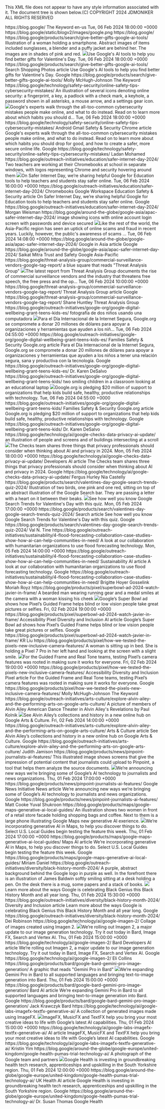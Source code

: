 This XML file does not appear to have any  style information associated with it. The document tree is shown below.(C) COPYRIGHT 2024 JDMONIKER ALL 
RIGHTS RESERVED
<rss xmlns:atom="http://www.w3.org/2005/Atom" xmlns:content="http://purl.org/rss/1.0/modules/content/" xmlns:dc="http://purl.org/dc/elements/1.1/" xmlns:media="http://search.yahoo.com/mrss/" version="2.0">
<channel>
<title>The Keyword</title>
<link>https://blog.google/</link>
<description>The Keyword</description>
<atom:link href="https://blog.google/rss/" rel="self"/>
<language>en-us</language>
<lastBuildDate>Tue, 06 Feb 2024 18:00:00 +0000</lastBuildDate>
<image>
<url>https://blog.google/static/blogv2/images/google.png</url>
<title>The Keyword</title>
<link>https://blog.google/</link>
</image>
<item>
<title>6 AI tools to help you give better gifts</title>
<link>https://blog.google/products/search/give-better-gifts-google-ai-tools/</link>
<media:content height="540" medium="image" url="https://storage.googleapis.com/gweb-uniblog-publish-prod/images/EMEA-AI-Valentines-Gifting-01.max-600x600.format-webp.webp" width="540"/>
<media:description>Illustration of a woman holding a smartphone. Abstract images of items included sunglasses, a blender and a puffy jacket are behind her. The images are in shades of pink and red.</media:description>
<description><img src="https://storage.googleapis.com/gweb-uniblog-publish-prod/images/EMEA-AI-Valentines-Gifting-01.max-600x600.format-webp.webp">Use Google's AI tools to help you find better gifts for Valentine's Day.</description>
<pubDate>Tue, 06 Feb 2024 18:00:00 +0000</pubDate>
<guid>https://blog.google/products/search/give-better-gifts-google-ai-tools/</guid>
<category>Search</category>
<category>Shopping</category>
<category>Photos</category>
<og xmlns:og="http://ogp.me/ns#">
<type>article</type>
<title>6 AI tools to help you give better gifts</title>
<description>Use Google's AI tools to help you find better gifts for Valentine's Day.</description>
<site_name>Google</site_name>
<url>https://blog.google/products/search/give-better-gifts-google-ai-tools/</url>
</og>
<author xmlns:author="http://www.w3.org/2005/Atom">
<name>Molly McHugh-Johnson</name>
<title>Contributor</title>
<department>The Keyword</department>
<company/>
</author>
</item>
<item>
<title>6 cybersecurity mistakes people make — and what to do instead</title>
<link>https://blog.google/technology/safety-security/online-safety-tips-cybersecurity-mistakes/</link>
<media:content height="540" medium="image" url="https://storage.googleapis.com/gweb-uniblog-publish-prod/images/CybersecurityMistakes_Hero-1.max-600x600.format-webp.webp" width="540"/>
<media:description>An illustration of several icons denoting online security: a fingerprint, a key, a padlock with a check mark, a keyhole, a password shown in all asterisks, a mouse arrow, and a settings gear icon.</media:description>
<description><img src="https://storage.googleapis.com/gweb-uniblog-publish-prod/images/CybersecurityMistakes_Hero-1.max-600x600.format-webp.webp">Google's experts walk through the all-too-common cybersecurity mistakes people make online, and what to do instead. Read on to learn more about which habits you should d…</description>
<pubDate>Tue, 06 Feb 2024 18:00:00 +0000</pubDate>
<guid>https://blog.google/technology/safety-security/online-safety-tips-cybersecurity-mistakes/</guid>
<category>Android</category>
<category>Gmail</category>
<category>Safety & Security</category>
<category>Chrome</category>
<og xmlns:og="http://ogp.me/ns#">
<type>article</type>
<title>6 cybersecurity mistakes people make — and what to do instead</title>
<description>Google's experts walk through the all-too-common cybersecurity mistakes people make online, and what to do instead. Read on to learn more about which habits you should drop for good, and how to create a safer, more secure online life.</description>
<site_name>Google</site_name>
<url>https://blog.google/technology/safety-security/online-safety-tips-cybersecurity-mistakes/</url>
</og>
<author xmlns:author="http://www.w3.org/2005/Atom">
<name>Ladan Mohamed</name>
<title/>
<department/>
<company/>
</author>
</item>
<item>
<title>5 ways Google for Education helps teachers and students stay safer online</title>
<link>https://blog.google/outreach-initiatives/education/safer-internet-day-2024/</link>
<media:content height="540" medium="image" url="https://storage.googleapis.com/gweb-uniblog-publish-prod/images/021-SEC-EDU___Safer_internet_da.max-600x600.format-webp.webp" width="540"/>
<media:description>Two teachers are working at their Chromebooks at school in separate windows, with logos representing Chrome and security hovering around them</media:description>
<description><img src="https://storage.googleapis.com/gweb-uniblog-publish-prod/images/021-SEC-EDU___Safer_internet_da.max-600x600.format-webp.webp">On Safer Internet Day, we’re sharing helpful Google for Education tools to help teachers and students stay safer online.</description>
<pubDate>Tue, 06 Feb 2024 16:00:00 +0000</pubDate>
<guid>https://blog.google/outreach-initiatives/education/safer-internet-day-2024/</guid>
<category>Chromebooks</category>
<category>Google Workspace</category>
<category>Education</category>
<category>Safety & Security</category>
<og xmlns:og="http://ogp.me/ns#">
<type>article</type>
<title>5 ways Google for Education helps teachers and students stay safer online</title>
<description>On Safer Internet Day, we’re sharing helpful Google for Education tools to help teachers and students stay safer online.</description>
<site_name>Google</site_name>
<url>https://blog.google/outreach-initiatives/education/safer-internet-day-2024/</url>
</og>
<author xmlns:author="http://www.w3.org/2005/Atom">
<name>Morgan Weisman</name>
<title>Google for Education team</title>
<department/>
<company/>
</author>
</item>
<item>
<title>A collaborative effort to create a safer internet for Asia-Pacific</title>
<link>https://blog.google/around-the-globe/google-asia/apac-safer-internet-day-2024/</link>
<media:content height="540" medium="image" url="https://storage.googleapis.com/gweb-uniblog-publish-prod/images/Option_1_-_Blog_Header_-_Croppe.max-600x600.format-webp_epykbw1.webp" width="540"/>
<media:description>image showing icons with online account login screen with passwords and device secured</media:description>
<description><img src="https://storage.googleapis.com/gweb-uniblog-publish-prod/images/Option_1_-_Blog_Header_-_Croppe.max-600x600.format-webp_epykbw1.webp">Like the rest of the world, the Asia-Pacific region has seen an uptick of online scams and fraud in recent years. Luckily, however, the public&#x27;s awareness of scams …</description>
<pubDate>Tue, 06 Feb 2024 14:08:00 +0000</pubDate>
<guid>https://blog.google/around-the-globe/google-asia/apac-safer-internet-day-2024/</guid>
<category>Google in Asia</category>
<og xmlns:og="http://ogp.me/ns#">
<type>article</type>
<title>A collaborative effort to create a safer internet for Asia-Pacific</title>
<description/>
<site_name>Google</site_name>
<url>https://blog.google/around-the-globe/google-asia/apac-safer-internet-day-2024/</url>
</og>
<author xmlns:author="http://www.w3.org/2005/Atom">
<name>Saikat Mitra</name>
<title>Vice President and Head</title>
<department>Trust and Safety</department>
<company>Google Asia-Pacific</company>
</author>
</item>
<item>
<title>Buying Spying: How the commercial surveillance industry works and what can be done about it</title>
<link>https://blog.google/threat-analysis-group/commercial-surveillance-vendors-google-tag-report/</link>
<media:content height="540" medium="image" url="https://storage.googleapis.com/gweb-uniblog-publish-prod/images/TAG_PzwyAeM.max-600x600.format-webp.webp" width="540"/>
<media:description>a blue square that reads "Threat Analysis Group"</media:description>
<description><img src="https://storage.googleapis.com/gweb-uniblog-publish-prod/images/TAG_PzwyAeM.max-600x600.format-webp.webp">The latest report from Threat Analysis Group documents the rise of commercial surveillance vendors and the industry that threatens free speech, the free press and the op…</description>
<pubDate>Tue, 06 Feb 2024 10:00:00 +0000</pubDate>
<guid>https://blog.google/threat-analysis-group/commercial-surveillance-vendors-google-tag-report/</guid>
<category>Threat Analysis Group</category>
<og xmlns:og="http://ogp.me/ns#">
<type>article</type>
<title>Buying Spying: How the commercial surveillance industry works and what can be done about it</title>
<description/>
<site_name>Google</site_name>
<url>https://blog.google/threat-analysis-group/commercial-surveillance-vendors-google-tag-report/</url>
</og>
<author xmlns:author="http://www.w3.org/2005/Atom">
<name>Shane Huntley</name>
<title>Senior Director</title>
<department>Threat Analysis Group</department>
<company/>
</author>
</item>
<item>
<title>Nuevas colaboraciones, asistencia y herramientas para promocionar el bienestar digital de niños y adolescentes</title>
<link>https://blog.google/outreach-initiatives/google-org/google-digital-wellbeing-grant-teens-kids-es/</link>
<media:content height="540" medium="image" url="https://storage.googleapis.com/gweb-uniblog-publish-prod/images/106_50_6204204_3103860102_5_Qq3.max-600x600.format-webp.webp" width="540"/>
<media:description>fotografía de dos niños usando una computadora</media:description>
<description><img src="https://storage.googleapis.com/gweb-uniblog-publish-prod/images/106_50_6204204_3103860102_5_Qq3.max-600x600.format-webp.webp">Para el Día Internacional de la Internet Segura, Google.org se compromete a donar 20 millones de dólares para apoyar a organizaciones y herramientas que ayuden a los niñ…</description>
<pubDate>Tue, 06 Feb 2024 04:55:00 +0000</pubDate>
<guid>https://blog.google/outreach-initiatives/google-org/google-digital-wellbeing-grant-teens-kids-es/</guid>
<category>Families</category>
<category>Safety & Security</category>
<category>Google.org</category>
<og xmlns:og="http://ogp.me/ns#">
<type>article</type>
<title>Nuevas colaboraciones, asistencia y herramientas para promocionar el bienestar digital de niños y adolescentes</title>
<description>Para el Día Internacional de la Internet Segura, Google.org se compromete a donar 20 millones de dólares para apoyar a organizaciones y herramientas que ayuden a los niños a tener una relación segura, sana y productiva con la tecnología.</description>
<site_name>Google</site_name>
<url>https://blog.google/outreach-initiatives/google-org/google-digital-wellbeing-grant-teens-kids-es/</url>
</og>
<author xmlns:author="http://www.w3.org/2005/Atom">
<name>Dr. Karen DeSalvo</name>
<title>directora de Salud</title>
<department/>
<company/>
</author>
</item>
<item>
<title>A new commitment to digital wellbeing for kids and teens</title>
<link>https://blog.google/outreach-initiatives/google-org/google-digital-wellbeing-grant-teens-kids/</link>
<media:content height="540" medium="image" url="https://storage.googleapis.com/gweb-uniblog-publish-prod/images/106_50_6204204_3103860102_5_Qq3.max-600x600.format-webp.webp" width="540"/>
<media:description>two smiling children in a classroom looking at an educational laptop</media:description>
<description><img src="https://storage.googleapis.com/gweb-uniblog-publish-prod/images/106_50_6204204_3103860102_5_Qq3.max-600x600.format-webp.webp">Google.org is pledging $20 million of support to organizations that help kids build safe, healthy, productive relationships with technology.</description>
<pubDate>Tue, 06 Feb 2024 04:55:00 +0000</pubDate>
<guid>https://blog.google/outreach-initiatives/google-org/google-digital-wellbeing-grant-teens-kids/</guid>
<category>Families</category>
<category>Safety & Security</category>
<category>Google.org</category>
<og xmlns:og="http://ogp.me/ns#">
<type>article</type>
<title>A new commitment to digital wellbeing for kids and teens</title>
<description>Google.org is pledging $20 million of support to organizations that help kids build safe, healthy, productive relationships with technology.</description>
<site_name>Google</site_name>
<url>https://blog.google/outreach-initiatives/google-org/google-digital-wellbeing-grant-teens-kids/</url>
</og>
<author xmlns:author="http://www.w3.org/2005/Atom">
<name>Dr. Karen DeSalvo</name>
<title>Chief Health Officer, Google</title>
<department/>
<company/>
</author>
</item>
<item>
<title>3 things privacy professionals should consider at the intersection of AI and data privacy</title>
<link>https://blog.google/technology/ai/google-checks-data-privacy-ai-update/</link>
<media:content height="540" medium="image" url="https://storage.googleapis.com/gweb-uniblog-publish-prod/images/Blog_Hero_Image_-_Harmonizing_p.max-600x600.format-webp.webp" width="540"/>
<media:description>an illustration of people and screens and of buildings intersecting at a scroll</media:description>
<description><img src="https://storage.googleapis.com/gweb-uniblog-publish-prod/images/Blog_Hero_Image_-_Harmonizing_p.max-600x600.format-webp.webp">The Checks team shares three things that privacy professionals should consider when thinking about AI and privacy in 2024.</description>
<pubDate>Mon, 05 Feb 2024 18:00:00 +0000</pubDate>
<guid>https://blog.google/technology/ai/google-checks-data-privacy-ai-update/</guid>
<category>Developers</category>
<category>AI</category>
<og xmlns:og="http://ogp.me/ns#">
<type>article</type>
<title>3 things privacy professionals should consider at the intersection of AI and data privacy</title>
<description>The Checks team shares three things that privacy professionals should consider when thinking about AI and privacy in 2024.</description>
<site_name>Google</site_name>
<url>https://blog.google/technology/ai/google-checks-data-privacy-ai-update/</url>
</og>
<author xmlns:author="http://www.w3.org/2005/Atom">
<name>Fergus Hurley</name>
<title>Co-Founder & GM, Checks</title>
<department/>
<company/>
</author>
<author xmlns:author="http://www.w3.org/2005/Atom">
<name>Nia Castelly</name>
<title>Co-Founder & Legal Lead, Checks</title>
<department/>
<company/>
</author>
</item>
<item>
<title>Quiz: How well do you know Valentine’s Day Search Trends?</title>
<link>https://blog.google/products/search/valentines-day-google-search-trends-quiz-2024/</link>
<media:content height="540" medium="image" url="https://storage.googleapis.com/gweb-uniblog-publish-prod/images/Hero-Option2.max-600x600.format-webp.webp" width="540"/>
<media:description>Illustration of two birds, one pink and one red, sitting on top of an abstract illustration of the Google Search bar. They are passing a letter with a heart on it between their beaks.</media:description>
<description><img src="https://storage.googleapis.com/gweb-uniblog-publish-prod/images/Hero-Option2.max-600x600.format-webp.webp">See how well you know Google Search Trends for Valentine's Day with this quiz.</description>
<pubDate>Mon, 05 Feb 2024 17:00:00 +0000</pubDate>
<guid>https://blog.google/products/search/valentines-day-google-search-trends-quiz-2024/</guid>
<category>Search</category>
<og xmlns:og="http://ogp.me/ns#">
<type>article</type>
<title>Quiz: How well do you know Valentine’s Day Search Trends?</title>
<description>See how well you know Google Search Trends for Valentine's Day with this quiz.</description>
<site_name>Google</site_name>
<url>https://blog.google/products/search/valentines-day-google-search-trends-quiz-2024/</url>
</og>
<author xmlns:author="http://www.w3.org/2005/Atom">
<name>Val N. Tine</name>
<title/>
<department/>
<company/>
</author>
</item>
<item>
<title>How AI flood forecasting can help communities in need</title>
<link>https://blog.google/outreach-initiatives/sustainability/4-flood-forecasting-collaboration-case-studies-show-how-ai-can-help-communities-in-need/</link>
<description>A look at our collaboration with humanitarian organizations to use flood forecasting technology.</description>
<pubDate>Mon, 05 Feb 2024 14:00:00 +0000</pubDate>
<guid>https://blog.google/outreach-initiatives/sustainability/4-flood-forecasting-collaboration-case-studies-show-how-ai-can-help-communities-in-need/</guid>
<category>Sustainability</category>
<category>AI</category>
<og xmlns:og="http://ogp.me/ns#">
<type>article</type>
<title>How AI flood forecasting can help communities in need</title>
<description>A look at our collaboration with humanitarian organizations to use flood forecasting technology.</description>
<site_name>Google</site_name>
<url>https://blog.google/outreach-initiatives/sustainability/4-flood-forecasting-collaboration-case-studies-show-how-ai-can-help-communities-in-need/</url>
</og>
<author xmlns:author="http://www.w3.org/2005/Atom">
<name>Brigitte Hoyer Gosselink</name>
<title>Director, Google.org</title>
<department/>
<company/>
</author>
<author xmlns:author="http://www.w3.org/2005/Atom">
<name>Moriah Royz</name>
<title>Group Product Manager, Google Research</title>
<department/>
<company/>
</author>
</item>
<item>
<title>Watch our new Pixel ad ahead of the big game</title>
<link>https://blog.google/products/pixel/superbowl-ad-2024-watch-javier-in-frame/</link>
<media:content height="540" medium="image" url="https://storage.googleapis.com/gweb-uniblog-publish-prod/images/Pixel_Magpie_Sport_PRESS_02_202.max-600x600.format-webp.webp" width="540"/>
<media:description>A bearded man wearing running gear and a medal smiles at the camera with a woman kissing his cheek</media:description>
<description><img src="https://storage.googleapis.com/gweb-uniblog-publish-prod/images/Pixel_Magpie_Sport_PRESS_02_202.max-600x600.format-webp.webp">Google’s Super Bowl ad shows how Pixel’s Guided Frame helps blind or low vision people take great pictures or selfies.</description>
<pubDate>Fri, 02 Feb 2024 19:00:00 +0000</pubDate>
<guid>https://blog.google/products/pixel/superbowl-ad-2024-watch-javier-in-frame/</guid>
<category>Accessibility</category>
<category>Pixel</category>
<category>Diversity and Inclusion</category>
<category>AI</category>
<og xmlns:og="http://ogp.me/ns#">
<type>article</type>
<title>Watch our new Pixel ad ahead of the big game</title>
<description>Google’s Super Bowl ad shows how Pixel’s Guided Frame helps blind or low vision people take great pictures or selfies.</description>
<site_name>Google</site_name>
<url>https://blog.google/products/pixel/superbowl-ad-2024-watch-javier-in-frame/</url>
</og>
<author xmlns:author="http://www.w3.org/2005/Atom">
<name>KR Liu</name>
<title>Head of Disability Innovation, Brand Studio</title>
<department/>
<company/>
</author>
</item>
<item>
<title>How we tested Guided Frame and Real Tone on Pixel</title>
<link>https://blog.google/products/pixel/how-we-tested-the-pixels-new-inclusive-camera-features/</link>
<media:content height="540" medium="image" url="https://storage.googleapis.com/gweb-uniblog-publish-prod/images/How-we-tested-Guided-Frame-and-.max-600x600.format-webp.webp" width="540"/>
<media:description>A woman is sitting up in bed. She is holding a Pixel 7 Pro in her left hand and looking at the screen with a slight smile.</media:description>
<description><img src="https://storage.googleapis.com/gweb-uniblog-publish-prod/images/How-we-tested-Guided-Frame-and-.max-600x600.format-webp.webp">For the Guided Frame and Real Tone teams, testing Pixel’s camera features was rooted in making sure it works for everyone.</description>
<pubDate>Fri, 02 Feb 2024 19:00:00 +0000</pubDate>
<guid>https://blog.google/products/pixel/how-we-tested-the-pixels-new-inclusive-camera-features/</guid>
<category>Accessibility</category>
<category>Diversity and Inclusion</category>
<category>Pixel</category>
<og xmlns:og="http://ogp.me/ns#">
<type>article</type>
<title>How we tested Guided Frame and Real Tone on Pixel</title>
<description>For the Guided Frame and Real Tone teams, testing Pixel’s camera features was rooted in making sure it works for everyone.</description>
<site_name>Google</site_name>
<url>https://blog.google/products/pixel/how-we-tested-the-pixels-new-inclusive-camera-features/</url>
</og>
<author xmlns:author="http://www.w3.org/2005/Atom">
<name>Molly McHugh-Johnson</name>
<title>Contributor</title>
<department>The Keyword</department>
<company/>
</author>
</item>
<item>
<title>Explore Alvin Ailey and the performing arts on Google Arts & Culture</title>
<link>https://blog.google/outreach-initiatives/arts-culture/explore-alvin-ailey-and-the-performing-arts-on-google-arts-culture/</link>
<media:content height="540" medium="image" url="https://storage.googleapis.com/gweb-uniblog-publish-prod/images/Alvin_Ailey_American_Dance_Thea.max-600x600.format-webp_MmguOAj.webp" width="540"/>
<media:description>A picture of members of Alvin Ailey American Dance Theater in Alvin Ailey's Revelations by Paul Kolnik</media:description>
<description><img src="https://storage.googleapis.com/gweb-uniblog-publish-prod/images/Alvin_Ailey_American_Dance_Thea.max-600x600.format-webp_MmguOAj.webp">See Alvin Ailey’s collections and history in a new online hub on Google Arts & Culture.</description>
<pubDate>Fri, 02 Feb 2024 14:00:00 +0000</pubDate>
<guid>https://blog.google/outreach-initiatives/arts-culture/explore-alvin-ailey-and-the-performing-arts-on-google-arts-culture/</guid>
<category>Arts & Culture</category>
<og xmlns:og="http://ogp.me/ns#">
<type>article</type>
<title>Explore Alvin Ailey and the performing arts on Google Arts & Culture</title>
<description>See Alvin Ailey’s collections and history in a new online hub on Google Arts & Culture.</description>
<site_name>Google</site_name>
<url>https://blog.google/outreach-initiatives/arts-culture/explore-alvin-ailey-and-the-performing-arts-on-google-arts-culture/</url>
</og>
<author xmlns:author="http://www.w3.org/2005/Atom">
<name>Judith Jamison</name>
<title>Artistic Director Emerita, Alvin Ailey American Dance Theater</title>
<department/>
<company/>
</author>
</item>
<item>
<title>New funding, trainings and tools to help journalists</title>
<link>https://blog.google/products/news/pinpoint-journalists-ai-features/</link>
<media:content height="540" medium="image" url="https://storage.googleapis.com/gweb-uniblog-publish-prod/images/pinpoint-00836.max-600x600.format-webp.webp" width="540"/>
<media:description>This illustrated image shows screens that give the impression of potential content that journalists could upload to Pinpoint, a tool that helps them analyze the source documents.</media:description>
<description><img src="https://storage.googleapis.com/gweb-uniblog-publish-prod/images/pinpoint-00836.max-600x600.format-webp.webp">We’re announcing new ways we’re bringing some of Google’s AI technology to journalists and news organizations.</description>
<pubDate>Thu, 01 Feb 2024 17:00:00 +0000</pubDate>
<guid>https://blog.google/products/news/pinpoint-journalists-ai-features/</guid>
<category>Google News Initiative</category>
<category>News</category>
<og xmlns:og="http://ogp.me/ns#">
<type>article</type>
<title>New funding, trainings and tools to help journalists</title>
<description>We’re announcing new ways we’re bringing some of Google’s AI technology to journalists and news organizations.</description>
<site_name>Google</site_name>
<url>https://blog.google/products/news/pinpoint-journalists-ai-features/</url>
</og>
<author xmlns:author="http://www.w3.org/2005/Atom">
<name>Matt Cooke</name>
<title>Head of Google News Lab</title>
<department/>
<company/>
</author>
<author xmlns:author="http://www.w3.org/2005/Atom">
<name>Yuval Shukroon</name>
<title>Product Manager</title>
<department/>
<company/>
</author>
</item>
<item>
<title>A new way to discover places with generative AI in Maps</title>
<link>https://blog.google/products/maps/google-maps-generative-ai-local-guides/</link>
<media:content height="540" medium="image" url="https://storage.googleapis.com/gweb-uniblog-publish-prod/images/0-1_VGViYLS.max-600x600.format-webp.webp" width="540"/>
<media:description>An illustration shows two women in front of a retail store facade holding shopping bags and coffee. Next to them is a large phone illustrating Google Maps new generative AI exerience.</media:description>
<description><img src="https://storage.googleapis.com/gweb-uniblog-publish-prod/images/0-1_VGViYLS.max-600x600.format-webp.webp">We’re incorporating generative AI in Maps, to help you discover things to do. Select U.S. Local Guides begin testing the feature this week.</description>
<pubDate>Thu, 01 Feb 2024 17:00:00 +0000</pubDate>
<guid>https://blog.google/products/maps/google-maps-generative-ai-local-guides/</guid>
<category>Maps</category>
<category>AI</category>
<og xmlns:og="http://ogp.me/ns#">
<type>article</type>
<title>A new way to discover places with generative AI in Maps</title>
<description>We’re incorporating generative AI in Maps, to help you discover things to do. Select U.S. Local Guides begin testing the feature this week.</description>
<site_name>Google</site_name>
<url>https://blog.google/products/maps/google-maps-generative-ai-local-guides/</url>
</og>
<author xmlns:author="http://www.w3.org/2005/Atom">
<name>Miriam Daniel</name>
<title>VP & GM, Google Maps</title>
<department/>
<company/>
</author>
</item>
<item>
<title>Celebrating Black History: Past, Present and Afrofuturism</title>
<link>https://blog.google/outreach-initiatives/diversity/black-history-month-2024/</link>
<media:content height="540" medium="image" url="https://storage.googleapis.com/gweb-uniblog-publish-prod/images/Keyword_Hero_3FfjPLa.max-600x600.format-webp.webp" width="540"/>
<media:description>A purple, abstract background behind the Google logo in purple as well. In the forefront there is an illustration of James Baldwin softly smiling sitting at a desk holding a pen. On the desk there is a mug, some papers and a stack of books.</media:description>
<description><img src="https://storage.googleapis.com/gweb-uniblog-publish-prod/images/Keyword_Hero_3FfjPLa.max-600x600.format-webp.webp">Learn more about the ways Google is celebrating Black Genius this Black History Month and all year long.</description>
<pubDate>Thu, 01 Feb 2024 15:30:00 +0000</pubDate>
<guid>https://blog.google/outreach-initiatives/diversity/black-history-month-2024/</guid>
<category>Diversity and Inclusion</category>
<og xmlns:og="http://ogp.me/ns#">
<type>article</type>
<title>Celebrating Black History: Past, Present and Afrofuturism</title>
<description>Learn more about the ways Google is celebrating Black Genius this Black History Month and all year long.</description>
<site_name>Google</site_name>
<url>https://blog.google/outreach-initiatives/diversity/black-history-month-2024/</url>
</og>
<author xmlns:author="http://www.w3.org/2005/Atom">
<name>Dei Robinson</name>
<title>Site Reliability Engineer and Global co-lead for the Black Googler Network</title>
<department/>
<company/>
</author>
</item>
<item>
<title>New and better ways to create images with Imagen 2</title>
<link>https://blog.google/technology/ai/google-imagen-2/</link>
<media:content height="540" medium="image" url="https://storage.googleapis.com/gweb-uniblog-publish-prod/images/ImageGen_KeywordHero.max-600x600.format-webp.webp" width="540"/>
<media:description>Collage of images created using Imagen 2.</media:description>
<description><img src="https://storage.googleapis.com/gweb-uniblog-publish-prod/images/ImageGen_KeywordHero.max-600x600.format-webp.webp">We’re rolling out Imagen 2, a major update to our image generation technology. Try it out today in Bard, Image FX, Search and Vertex AI.</description>
<pubDate>Thu, 01 Feb 2024 15:00:00 +0000</pubDate>
<guid>https://blog.google/technology/ai/google-imagen-2/</guid>
<category>Bard</category>
<category>Developers</category>
<category>AI</category>
<og xmlns:og="http://ogp.me/ns#">
<type>article</type>
<title>New and better ways to create images with Imagen 2</title>
<description>We’re rolling out Imagen 2, a major update to our image generation technology. Try it out today in Bard, Image FX, Search and Vertex AI.</description>
<site_name>Google</site_name>
<url>https://blog.google/technology/ai/google-imagen-2/</url>
</og>
<author xmlns:author="http://www.w3.org/2005/Atom">
<name>Eli Collins</name>
<title>VP, Google DeepMind</title>
<department/>
<company/>
</author>
</item>
<item>
<title>Bard’s latest updates: Access Gemini Pro globally and generate images</title>
<link>https://blog.google/products/bard/google-bard-gemini-pro-image-generation/</link>
<media:content height="540" medium="image" url="https://storage.googleapis.com/gweb-uniblog-publish-prod/images/Hero_10_1.max-600x600.format-webp.webp" width="540"/>
<media:description>A graphic that reads "Gemini Pro in Bard"</media:description>
<description><img src="https://storage.googleapis.com/gweb-uniblog-publish-prod/images/Hero_10_1.max-600x600.format-webp.webp">We’re expanding Gemini Pro in Bard to all supported languages and bringing text-to-image generation into Bard.</description>
<pubDate>Thu, 01 Feb 2024 15:00:00 +0000</pubDate>
<guid>https://blog.google/products/bard/google-bard-gemini-pro-image-generation/</guid>
<category>Bard</category>
<category>AI</category>
<og xmlns:og="http://ogp.me/ns#">
<type>article</type>
<title>Bard’s latest updates: Access Gemini Pro globally and generate images</title>
<description>We’re expanding Gemini Pro in Bard to all supported languages and bringing text-to-image generation into Bard.</description>
<site_name>Google</site_name>
<url>https://blog.google/products/bard/google-bard-gemini-pro-image-generation/</url>
</og>
<author xmlns:author="http://www.w3.org/2005/Atom">
<name>Jack Krawczyk</name>
<title>Product Lead</title>
<department>Bard</department>
<company/>
</author>
</item>
<item>
<title>Try ImageFX and MusicFX, our newest generative AI tools in Labs</title>
<link>https://blog.google/technology/ai/google-labs-imagefx-textfx-generative-ai/</link>
<media:content height="540" medium="image" url="https://storage.googleapis.com/gweb-uniblog-publish-prod/images/keyframe_fx_hero.max-600x600.format-webp.webp" width="540"/>
<media:description>A collection of generated images made using ImageFX.</media:description>
<description><img src="https://storage.googleapis.com/gweb-uniblog-publish-prod/images/keyframe_fx_hero.max-600x600.format-webp.webp">ImageFX, MusicFX and TextFX help you bring your most creative ideas to life with Google’s latest AI capabilities.</description>
<pubDate>Thu, 01 Feb 2024 15:00:00 +0000</pubDate>
<guid>https://blog.google/technology/ai/google-labs-imagefx-textfx-generative-ai/</guid>
<category>AI</category>
<og xmlns:og="http://ogp.me/ns#">
<type>article</type>
<title>Try ImageFX and MusicFX, our newest generative AI tools in Labs</title>
<description>ImageFX, MusicFX and TextFX help you bring your most creative ideas to life with Google’s latest AI capabilities.</description>
<site_name>Google</site_name>
<url>https://blog.google/technology/ai/google-labs-imagefx-textfx-generative-ai/</url>
</og>
<author xmlns:author="http://www.w3.org/2005/Atom">
<name>Kristin Yim</name>
<title>Product Manager, Labs</title>
<department/>
<company/>
</author>
</item>
<item>
<title>New ways to improve health outcomes in South Yorkshire</title>
<link>https://blog.google/around-the-globe/google-europe/united-kingdom/google-health-pumas-trial-technology-ai/</link>
<media:content height="540" medium="image" url="https://storage.googleapis.com/gweb-uniblog-publish-prod/images/20240201103742_GC107341.max-600x600.format-webp.webp" width="540"/>
<media:description>A photograph of the Google team and partners</media:description>
<description><img src="https://storage.googleapis.com/gweb-uniblog-publish-prod/images/20240201103742_GC107341.max-600x600.format-webp.webp">Google Health is investing in groundbreaking health tech research, apprenticeships and upskilling in the South Yorkshire region.</description>
<pubDate>Thu, 01 Feb 2024 12:00:00 +0000</pubDate>
<guid>https://blog.google/around-the-globe/google-europe/united-kingdom/google-health-pumas-trial-technology-ai/</guid>
<category>UK</category>
<category>Health</category>
<category>AI</category>
<og xmlns:og="http://ogp.me/ns#">
<type>article</type>
<title>New ways to improve health outcomes in South Yorkshire</title>
<description>Google Health is investing in groundbreaking health tech research, apprenticeships and upskilling in the South Yorkshire region.</description>
<site_name>Google</site_name>
<url>https://blog.google/around-the-globe/google-europe/united-kingdom/google-health-pumas-trial-technology-ai/</url>
</og>
<author xmlns:author="http://www.w3.org/2005/Atom">
<name>Dr. Susan Thomas</name>
<title>UK Director</title>
<department>Google Health</department>
<company/>
</author>
</item>
</channel>
</rss>
